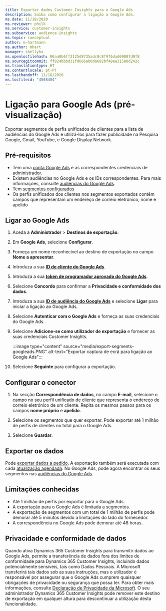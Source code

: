 ```yaml
---
title: Exportar dados Customer Insights para o Google Ads
description: Saiba como configurar a ligação a Google Ads.
ms.date: 11/18/2020
ms.reviewer: philk
ms.service: customer-insights
ms.subservice: audience-insights
ms.topic: conceptual
author: m-hartmann
ms.author: mhart
manager: shellyha
ms.openlocfilehash: 06aa0b6ff3125d8735adc8c8f9f6dad69087d9f8
ms.sourcegitcommit: ff824bbbd31fd666ab0da682bf48ea31580d242c
ms.translationtype: HT
ms.contentlocale: pt-PT
ms.lasthandoff: 11/18/2020
ms.locfileid: "4568484"
---
```

# <a name="connector-for-google-ads-preview"></a>Ligação para Google Ads (pré-visualização)

Exportar segmentos de perfis unificados de clientes para a lista de audiências do Google Ads e utilizá-los para fazer publicidade na Pesquisa Google, Gmail, YouTube, e Google Display Network. 

## <a name="prerequisites"></a>Pré-requisitos

-   Tem uma [conta Google Ads](https://ads.google.com/) e as correspondentes credenciais de administrador.
-   Existem audiências no Google Ads e os IDs correspondentes. Para mais informações, consulte [audiências do Google Ads](https://support.google.com/google-ads/answer/7558048?hl=en#:~:text=Audience%20lists%20is%20a%20section,Display%20Network%20through%20remarketing%20campaigns.).
-   Tem [segmentos configurados](segments.md)
-   Os perfis unificados dos clientes nos segmentos exportados contêm campos que representam um endereço de correio eletrónico, nome e apelido

## <a name="connect-to-google-ads"></a>Ligar ao Google Ads

1. Aceda a **Administrador** > **Destinos de exportação**.

1. Em **Google Ads**, selecione **Configurar**.

1. Forneça um nome reconhecível ao destino de exportação no campo **Nome a apresentar**.

1. Introduza a sua **[ID de cliente do Google Ads](https://support.google.com/google-ads/answer/1704344)**.

1. Introduza a sua **[token de programador aprovado do Google Ads](https://developers.google.com/google-ads/api/docs/first-call/dev-token)**.

1. Selecione **Concordo** para confirmar a **Privacidade e conformidade dos dados**.

1. Introduza a sua **[ID de audiência do Google Ads](https://support.google.com/google-ads/answer/7558048?hl=en#:~:text=Audience%20lists%20is%20a%20section,Display%20Network%20through%20remarketing%20campaigns.)** e selecione **Ligar** para iniciar a ligação ao Google Ads.

1. Selecione **Autenticar com o Google Ads** e forneça as suas credenciais do Google Ads.

1. Selecione **Adicione-se como utilizador de exportação** e fornecer as suas credenciais Customer Insights.

   :::image type="content" source="media/export-segments-googleads.PNG" alt-text="Exportar captura de ecrã para ligação ao Google Ads":::

1. Selecione **Seguinte** para configurar a exportação.

## <a name="configure-the-connector"></a>Configurar o conector

1. Na secção **Correspondência de dados**, no campo **E-mail**, selecione o campo no seu perfil unificado de cliente que representa o endereço de correio eletrónico de um cliente. Repita os mesmos passos para os campos **nome próprio** e **apelido**.

1. Selecione os segmentos que quer exportar. Pode exportar até 1 milhão de perfis de clientes no total para o Google Ads.

1. Selecione **Guardar**.

## <a name="export-the-data"></a>Exportar os dados

Pode [exportar dados a pedido](export-destinations.md). A exportação também será executada com cada [atualização agendada](system.md#schedule-tab). No Google Ads, pode agora encontrar os seus segmentos nas [audiências do Google Ads](https://support.google.com/google-ads/answer/7558048?hl=en/).

## <a name="known-limitations"></a>Limitações conhecidas

- Até 1 milhão de perfis por exportar para o Google Ads.
- A exportação para o Google Ads é limitada a segmentos.
- A exportação de segmentos com um total de 1 milhão de perfis pode demorar até 5 minutos devido a limitações do lado do fornecedor. 
- A correspondência no Google Ads pode demorar até 48 horas.

## <a name="data-privacy-and-compliance"></a>Privacidade e conformidade de dados

Quando ativa Dynamics 365 Customer Insights para transmitir dados ao Google Ads, permite a transferência de dados fora dos limites de conformidade para Dynamics 365 Customer Insights, incluindo dados potencialmente sensíveis, tais como Dados Pessoais. A Microsoft transferirá tais dados sob as suas instruções, mas o utilizador é responsável por assegurar que o Google Ads cumprem quaisquer obrigações de privacidade ou segurança que possa ter. Para obter mais informações, consulte [Declaração de Privacidade da Microsoft](https://go.microsoft.com/fwlink/?linkid=396732).
O seu administrador Dynamics 365 Customer Insights pode remover este destino de exportação em qualquer altura para descontinuar a utilização desta funcionalidade.
